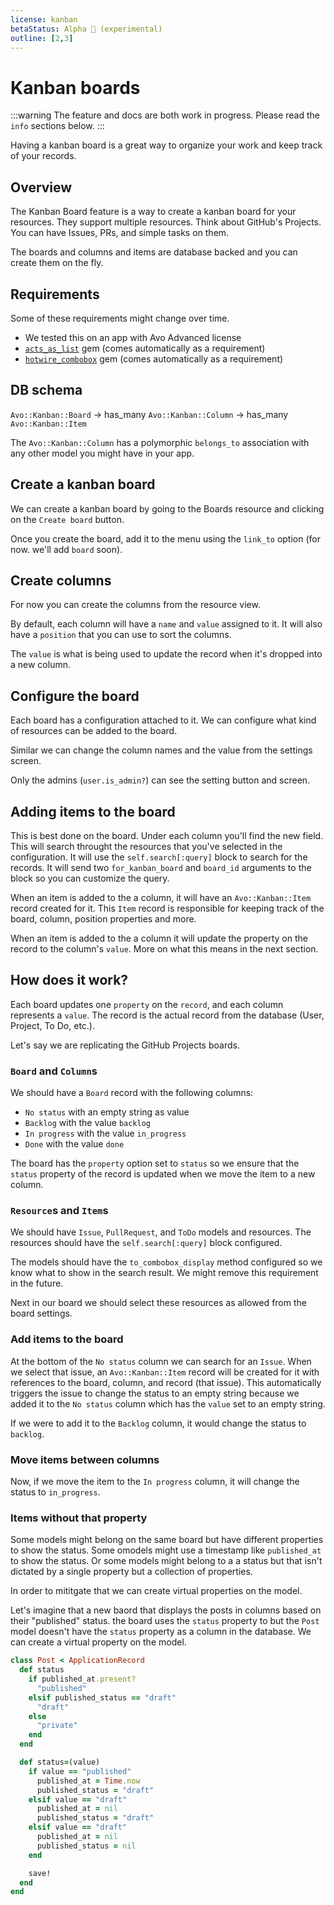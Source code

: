 ```yaml
---
license: kanban
betaStatus: Alpha 🧪 (experimental)
outline: [2,3]
---
```


# Kanban boards

:::warning
The feature and docs are both work in progress. Please read the `info` sections below.
:::


Having a kanban board is a great way to organize your work and keep track of your records.

## Overview

The Kanban Board feature is a way to create a kanban board for your resources. They support multiple resources. Think about GitHub's Projects. You can have Issues, PRs, and simple tasks on them.

The boards and columns and items are database backed and you can create them on the fly.

## Requirements

Some of these requirements might change over time.

- We tested this on an app with Avo Advanced license
- [`acts_as_list`](https://github.com/brendon/acts_as_list) gem (comes automatically as a requirement)
- [`hotwire_combobox`](https://github.com/josefarias/hotwire_combobox) gem (comes automatically as a requirement)

## DB schema

`Avo::Kanban::Board` -> has_many `Avo::Kanban::Column` -> has_many `Avo::Kanban::Item`

The `Avo::Kanban::Column` has a polymorphic `belongs_to` association with any other model you might have in your app.

## Create a kanban board

We can create a kanban board by going to the Boards resource and clicking on the `Create board` button.

Once you create the board, add it to the menu using the `link_to` option (for now. we'll add `board` soon).

## Create columns

For now you can create the columns from the resource view.

By default, each column will have a `name` and `value` assigned to it. It will also have a `position` that you can use to sort the columns.

The `value` is what is being used to update the record when it's dropped into a new column.

## Configure the board

Each board has a configuration attached to it.
We can configure what kind of resources can be added to the board.

Similar we can change the column names and the value from the settings screen.

Only the admins (`user.is_admin?`) can see the setting button and screen.

## Adding items to the board

This is best done on the board. Under each column you'll find the new field. This will search throught the resources that you've selected in the configuration.
It will use the `self.search[:query]` block to search for the records. It will send two `for_kanban_board` and `board_id` arguments to the block so you can customize the query.

When an item is added to the a column, it will have an `Avo::Kanban::Item` record created for it. This `Item` record is responsible for keeping track of the board, column, position properties and more.

When an item is added to the a column it will update the property on the record to the column's `value`. More on what this means in the next section.

## How does it work?

<!-- Let's take a look -->
Each board updates one `property` on the `record`, and each column represents a `value`.
The record is the actual record from the database (User, Project, To Do, etc.).

Let's say we are replicating the GitHub Projects boards.


### `Board` and `Column`s

We should have a `Board` record with the following columns:

- `No status` with an empty string as value
- `Backlog` with the value `backlog`
- `In progress` with the value `in_progress`
- `Done` with the value `done`

The board has the `property` option set to `status` so we ensure that the `status` property of the record is updated when we move the item to a new column.

### `Resource`s and `Item`s

We should have `Issue`, `PullRequest`, and `ToDo` models and resources. The resources should have the `self.search[:query]` block configured.

The models should have the `to_combobox_display` method configured so we know what to show in the search result. We might remove this requirement in the future.

Next in our board we should select these resources as allowed from the board settings.

### Add items to the board

At the bottom of the `No status` column we can search for an `Issue`. When we select that issue, an `Avo::Kanban::Item` record will be created for it with references to the board, column, and record (that issue).
This automatically triggers the issue to change the status to an empty string because we added it to the `No status` column which has the `value` set to an empty string.

If we were to add it to the `Backlog` column, it would change the status to `backlog`.

### Move items between columns

Now, if we move the item to the `In progress` column, it will change the status to `in_progress`.

### Items without that property

Some models might belong on the same board but have different properties to show the status.
Some omodels might use a timestamp like `published_at` to show the status.
Or some models might belong to a a status but that isn't dictated by a single property but a collection of properties.

In order to mititgate that we can create virtual properties on the model.

Let's imagine that a new baord that displays the posts in columns based on their "published" status. the board uses the `status` property to but the `Post` model doesn't have the `status` property as a column in the database.
We can create a virtual property on the model.

```ruby
class Post < ApplicationRecord
  def status
    if published_at.present?
      "published"
    elsif published_status == "draft"
      "draft"
    else
      "private"
    end
  end

  def status=(value)
    if value == "published"
      published_at = Time.now
      published_status = "draft"
    elsif value == "draft"
      published_at = nil
      published_status = "draft"
    elsif value == "draft"
      published_at = nil
      published_status = nil
    end

    save!
  end
end
```
